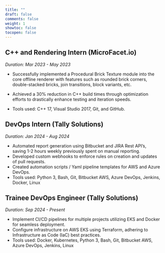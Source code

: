 ```yaml
---
title: ""
draft: false
comments: false
weight: 1
showtoc: false
tocopen: false
---
```


## C++ and Rendering Intern (MicroFacet.io)
*Duration: Mar 2023 - May 2023*

- Successfully implemented a Procedural Brick Texture module into the core offline renderer
with features such as rounded brick corners, double-stacked bricks, join transitions, block variants, etc.

- Achieved a 30% reduction in C++ build times through optimization efforts to drastically enhance
testing and iteration speeds.

- Tools used: C++ 17, Visual Studio 2017, Git, and GitHub.

## DevOps Intern (Tally Solutions) 
*Duration: Jan 2024 - Aug 2024*

- Automated report generation using Bitbucket and JIRA Rest API’s, saving 1-2 hours weekly
previously spent on manual reporting.
- Developed custom webhooks to enforce rules on creation and updates of pull requests.
- Created automation scripts / Yaml pipeline templates for AWS and Azure DevOps.
- Tools used: Python 3, Bash, Git, Bitbucket AWS, Azure DevOps, Jenkins, Docker, Linux

## Trainee DevOps Engineer (Tally Solutions) 
*Duration: Sep 2024 - Present*

- Implement CI/CD pipelines for multiple projects utilizing EKS and Docker for seamless deployment.
- Configure infrastructure on AWS EKS using Terraform, adhering to Infrastructure as Code (IaC) best practices.
- Tools used: Docker, Kubernetes, Python 3, Bash, Git, Bitbucket AWS, Azure DevOps, Jenkins, Linux
